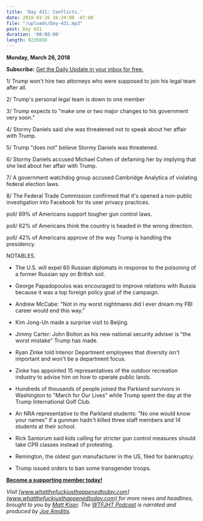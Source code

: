 ```yaml
---
title: 'Day 431: Conflicts.'
date: 2018-03-26 16:24:00 -07:00
file: "/uploads/Day-431.mp3"
post: Day 431
duration: '00:08:00'
length: 9235658
---
```


**Monday, March 26, 2018**

**Subscribe:** [Get the Daily Update in your inbox for free.](https://whatthefuckjusthappenedtoday.com/subscribe/)

1/ Trump won't hire two attorneys who were supposed to join his legal team after all.

2/ Trump's personal legal team is down to one member

3/ Trump expects to "make one or two major changes to his government very soon."

4/ Stormy Daniels said she was threatened not to speak about her affair with Trump.

5/ Trump "does not" believe Stormy Daniels was threatened.

6/ Stormy Daniels accused Michael Cohen of defaming her by implying that she lied about her affair with Trump.

7/ A government watchdog group accused Cambridge Analytica of violating federal election laws.

8/ The Federal Trade Commission confirmed that it's opened a non-public investigation into Facebook for its user privacy practices.

poll/ 69% of Americans support tougher gun control laws.

poll/ 62% of Americans think the country is headed in the wrong direction.

poll/ 42% of Americans approve of the way Trump is handling the presidency.

NOTABLES.

* The U.S. will expel 60 Russian diplomats in response to the poisoning of a former Russian spy on British soil.

* George Papadopoulos was encouraged to improve relations with Russia because it was a top foreign policy goal of the campaign.

* Andrew McCabe: "Not in my worst nightmares did I ever dream my FBI career would end this way."

* Kim Jong-Un made a surprise visit to Beijing.

* Jimmy Carter: John Bolton as his new national security adviser is "the worst mistake" Trump has made.

* Ryan Zinke told Interior Department employees that diversity isn't important and won't be a department focus.

* Zinke has appointed 15 representatives of the outdoor recreation industry to advise him on how to operate public lands.

* Hundreds of thousands of people joined the Parkland survivors in Washington to "March for Our Lives" while Trump spent the day at the Trump International Golf Club.

* An NRA representative to the Parkland students: "No one would know your names" if a gunman hadn't killed three staff members and 14 students at their school.

* Rick Santorum said kids calling for stricter gun control measures should take CPR classes instead of protesting.

* Remington, the oldest gun manufacturer in the US, filed for bankruptcy.

* Trump issued orders to ban some transgender troops.

**[Become a supporting member today!](https://whatthefuckjusthappenedtoday.com/membership/?utm_source=2017\+Donors&utm_campaign=8dccd905d9-&utm_medium=email&utm_term=0_3bd36f654c-8dccd905d9-169730397)**

*Visit [www.whatthefuckjusthappenedtoday.com](www.whatthefuckjusthappenedtoday.com) for more news and headlines, brought to you by [Matt Kiser](https://twitter.com/Matt_Kiser). The [WTFJHT Podcast](https://whatthefuckjusthappenedtoday.com/podcasts/) is narrated and produced by [Joe Amditis](https://twitter.com/jsamditis).*